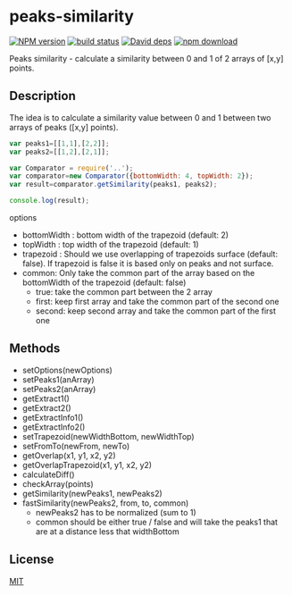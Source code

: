 # peaks-similarity

  [![NPM version][npm-image]][npm-url]
  [![build status][travis-image]][travis-url]
  [![David deps][david-image]][david-url]
  [![npm download][download-image]][download-url]

Peaks similarity - calculate a similarity between 0 and 1  of 2 arrays of [x,y] points.

## Description

The idea is to calculate a similarity value between 0 and 1 between two arrays of peaks ([x,y] points).

```javascript
var peaks1=[[1,1],[2,2]];
var peaks2=[[1,2],[2,1]];

var Comparator = require('..');
var comparator=new Comparator({bottomWidth: 4, topWidth: 2});
var result=comparator.getSimilarity(peaks1, peaks2);

console.log(result);
```

options
 * bottomWidth : bottom width of the trapezoid (default: 2)
 * topWidth : top width of the trapezoid (default: 1)
 * trapezoid : Should we use overlapping of trapezoids surface (default: false). If trapezoid is false it is based only on peaks and not surface.
 * common: Only take the common part of the array based on the bottomWidth of the trapezoid (default: false)
   * true: take the common part between the 2 array
   * first: keep first array and take the common part of the second one
   * second: keep second array and take the common part of the first one

## Methods

* setOptions(newOptions)
* setPeaks1(anArray)
* setPeaks2(anArray)
* getExtract1()
* getExtract2()
* getExtractInfo1()
* getExtractInfo2()
* setTrapezoid(newWidthBottom, newWidthTop)
* setFromTo(newFrom, newTo)
* getOverlap(x1, y1, x2, y2)
* getOverlapTrapezoid(x1, y1, x2, y2)
* calculateDiff()
* checkArray(points)
* getSimilarity(newPeaks1, newPeaks2)
* fastSimilarity(newPeaks2, from, to, common)
  * newPeaks2 has to be normalized (sum to 1)
  * common should be either true / false and will
    take the peaks1 that are at a distance less that widthBottom

## License

  [MIT](./LICENSE)

[npm-image]: https://img.shields.io/npm/v/peaks-similarity.svg?style=flat-square
[npm-url]: https://www.npmjs.com/package/peaks-similarity
[travis-image]: https://img.shields.io/travis/cheminfo-js/peaks-similarity/master.svg?style=flat-square
[travis-url]: https://travis-ci.org/cheminfo-js/peaks-similarity
[david-image]: https://img.shields.io/david/cheminfo-js/peaks-similarity.svg?style=flat-square
[david-url]: https://david-dm.org/cheminfo-js/peaks-similarity
[download-image]: https://img.shields.io/npm/dm/peaks-similarity.svg?style=flat-square
[download-url]: https://www.npmjs.com/package/peaks-similarity
